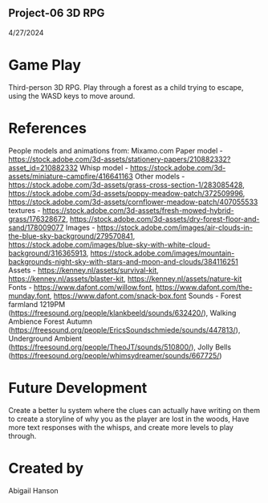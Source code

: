 ## Project-06 3D RPG
4/27/2024 

# Game Play
Third-person 3D RPG. Play through a forest as a child trying to escape, using the WASD keys to move around.

# References
People models and animations from: Mixamo.com
Paper model - https://stock.adobe.com/3d-assets/stationery-papers/210882332?asset_id=210882332
Whisp model - https://stock.adobe.com/3d-assets/miniature-campfire/416641163
Other models - https://stock.adobe.com/3d-assets/grass-cross-section-1/283085428, https://stock.adobe.com/3d-assets/poppy-meadow-patch/372509996, https://stock.adobe.com/3d-assets/cornflower-meadow-patch/407055533
textures - https://stock.adobe.com/3d-assets/fresh-mowed-hybrid-grass/176328672, https://stock.adobe.com/3d-assets/dry-forest-floor-and-sand/178009077
Images - https://stock.adobe.com/images/air-clouds-in-the-blue-sky-background/279570841, https://stock.adobe.com/images/blue-sky-with-white-cloud-background/316365913, https://stock.adobe.com/images/mountain-backgrounds-night-sky-with-stars-and-moon-and-clouds/384116251
Assets - https://kenney.nl/assets/survival-kit, https://kenney.nl/assets/blaster-kit, https://kenney.nl/assets/nature-kit
Fonts - https://www.dafont.com/willow.font, https://www.dafont.com/the-munday.font, https://www.dafont.com/snack-box.font
Sounds - Forest farmland 1219PM (https://freesound.org/people/klankbeeld/sounds/632420/), Walking Ambience Forest Autumn (https://freesound.org/people/EricsSoundschmiede/sounds/447813/), Underground Ambient (https://freesound.org/people/TheoJT/sounds/510800/), Jolly Bells (https://freesound.org/people/whimsydreamer/sounds/667725/)

# Future Development
Create a better Iu system where the clues can actually have writing on them to create a storyline of why you as the player are lost in the woods, Have more text responses with the whisps, and create more levels to play through. 

# Created by 
Abigail Hanson
